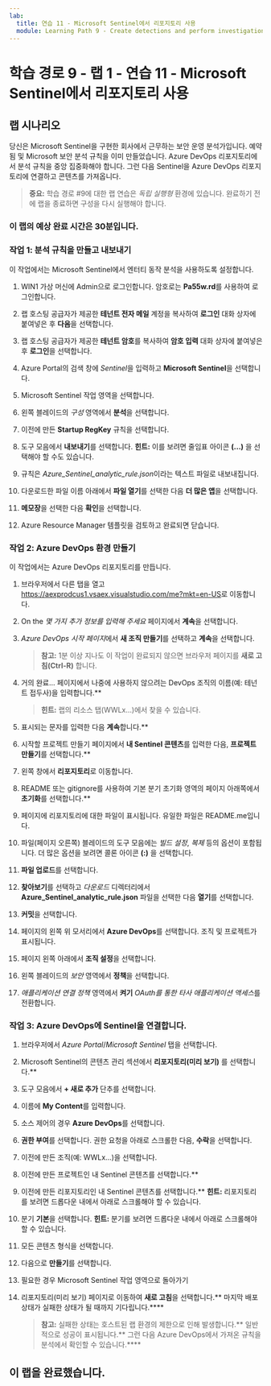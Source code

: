 ```yaml
---
lab:
  title: 연습 11 - Microsoft Sentinel에서 리포지토리 사용
  module: Learning Path 9 - Create detections and perform investigations using Microsoft Sentinel
---
```


# 학습 경로 9 - 랩 1 - 연습 11 - Microsoft Sentinel에서 리포지토리 사용

## 랩 시나리오

당신은 Microsoft Sentinel을 구현한 회사에서 근무하는 보안 운영 분석가입니다. 예약됨 및 Microsoft 보안 분석 규칙을 이미 만들었습니다.  Azure DevOps 리포지토리에서 분석 규칙을 중앙 집중화해야 합니다.  그런 다음 Sentinel을 Azure DevOps 리포지토리에 연결하고 콘텐츠를 가져옵니다. 

>**중요:** 학습 경로 #9에 대한 랩 연습은 *독립 실행형* 환경에 있습니다. 완료하기 전에 랩을 종료하면 구성을 다시 실행해야 합니다.

### 이 랩의 예상 완료 시간은 30분입니다.

### 작업 1: 분석 규칙을 만들고 내보내기

이 작업에서는 Microsoft Sentinel에서 엔터티 동작 분석을 사용하도록 설정합니다.

1. WIN1 가상 머신에 Admin으로 로그인합니다. 암호로는 **Pa55w.rd**를 사용하여 로그인합니다.  

1. 랩 호스팅 공급자가 제공한 **테넌트 전자 메일** 계정을 복사하여 **로그인** 대화 상자에 붙여넣은 후 **다음**을 선택합니다.

1. 랩 호스팅 공급자가 제공한 **테넌트 암호**를 복사하여 **암호 입력** 대화 상자에 붙여넣은 후 **로그인**을 선택합니다.

1. Azure Portal의 검색 창에 *Sentinel*을 입력하고 **Microsoft Sentinel**을 선택합니다.

1. Microsoft Sentinel 작업 영역을 선택합니다.

1. 왼쪽 블레이드의 *구성* 영역에서 **분석**을 선택합니다.

1. 이전에 만든 **Startup RegKey** 규칙을 선택합니다.

1. 도구 모음에서 **내보내기**를 선택합니다. **힌트:** 이를 보려면 줄임표 아이콘 **(...)** 을 선택해야 할 수도 있습니다.

1. 규칙은 *Azure_Sentinel_analytic_rule.json*이라는 텍스트 파일로 내보내집니다.

1. 다운로드한 파일 이름 아래에서 **파일 열기**를 선택한 다음 **더 많은 앱**을 선택합니다.

1. **메모장**을 선택한 다음 **확인**을 선택합니다.

1. Azure Resource Manager 템플릿을 검토하고 완료되면 닫습니다.

### 작업 2: Azure DevOps 환경 만들기

이 작업에서는 Azure DevOps 리포지토리를 만듭니다.

1. 브라우저에서 다른 탭을 열고 <https://aexprodcus1.vsaex.visualstudio.com/me?mkt=en-US>로 이동합니다.

1. On the *몇 가지 추가 정보를 입력해 주세요* 페이지에서 **계속**을 선택합니다.

1. *Azure DevOps 시작 페이지*에서 **새 조직 만들기**를 선택하고 **계속**을 선택합니다.

    >**참고:** 1분 이상 지나도 이 작업이 완료되지 않으면 브라우저 페이지를 **새로 고침(Ctrl-R)** 합니다.

1. 거의 완료... 페이지에서 나중에 사용하지 않으려는 DevOps 조직의 이름(예: 테넌트 접두사)을 입력합니다.**

    >**힌트:** 랩의 리소스 탭(WWLx...)에서 찾을 수 있습니다.

1. 표시되는 문자를 입력한 다음 **계속**합니다.**

1. 시작할 프로젝트 만들기 페이지에서 **내 Sentinel 콘텐츠**를 입력한 다음, **프로젝트 만들기**를 선택합니다.**

1. 왼쪽 창에서 **리포지토리**로 이동합니다.

1. README 또는 gitignore를 사용하여 기본 분기 초기화 영역의 페이지 아래쪽에서 **초기화**를 선택합니다.**

1. 페이지에 리포지토리에 대한 파일이 표시됩니다.  유일한 파일은 README.me입니다.

1. 파일(페이지 오른쪽) 블레이드의 도구 모음에는 *빌드 설정*, *복제* 등의 옵션이 포함됩니다. 더 많은 옵션을 보려면 콜론 아이콘 **(:)** 을 선택합니다.

1. **파일 업로드**를 선택합니다.

1. **찾아보기**를 선택하고 *다운로드* 디렉터리에서 **Azure_Sentinel_analytic_rule.json** 파일을 선택한 다음 **열기**를 선택합니다.

1. **커밋**을 선택합니다.

1. 페이지의 왼쪽 위 모서리에서 **Azure DevOps**를 선택합니다.  조직 및 프로젝트가 표시됩니다.

1. 페이지 왼쪽 아래에서 **조직 설정**을 선택합니다.

1. 왼쪽 블레이드의 *보안* 영역에서 **정책**을 선택합니다.

1. *애플리케이션 연결 정책* 영역에서 **켜기** *OAuth를 통한 타사 애플리케이션 액세스*를 전환합니다.


### 작업 3: Azure DevOps에 Sentinel을 연결합니다.

1. 브라우저에서 *Azure Portal*/*Microsoft Sentinel* 탭을 선택합니다.

1. Microsoft Sentinel의 콘텐츠 관리 섹션에서 **리포지토리(미리 보기)** 를 선택합니다.**

1. 도구 모음에서 **+ 새로 추가** 단추를 선택합니다.

1. 이름에 **My Content**를 입력합니다.

1. 소스 제어의 경우 **Azure DevOps**를 선택합니다.

1. **권한 부여**를 선택합니다. 권한 요청을 아래로 스크롤한 다음, **수락**을 선택합니다.

1. 이전에 만든 조직(예: WWLx...)을 선택합니다.

1. 이전에 만든 프로젝트인 내 Sentinel 콘텐츠를 선택합니다.**

1. 이전에 만든 리포지토리인 내 Sentinel 콘텐츠를 선택합니다.** **힌트:** 리포지토리를 보려면 드롭다운 내에서 아래로 스크롤해야 할 수 있습니다.

1. 분기 **기본**을 선택합니다. **힌트:** 분기를 보려면 드롭다운 내에서 아래로 스크롤해야 할 수 있습니다.

1. 모든 콘텐츠 형식을 선택합니다.

1. 다음으로 **만들기**를 선택합니다.

1. 필요한 경우 Microsoft Sentinel 작업 영역으로 돌아가기

1. 리포지토리(미리 보기) 페이지로 이동하여 **새로 고침**을 선택합니다.** 마지막 배포 상태가 실패한 상태가 될 때까지 기다립니다.****  

    >**참고:** 실패한 상태는 호스트된 랩 환경의 제한으로 인해 발생합니다.** 일반적으로 성공이 표시됩니다.** 그런 다음 Azure DevOps에서 가져온 규칙을 분석에서 확인할 수 있습니다.****

## 이 랩을 완료했습니다.
